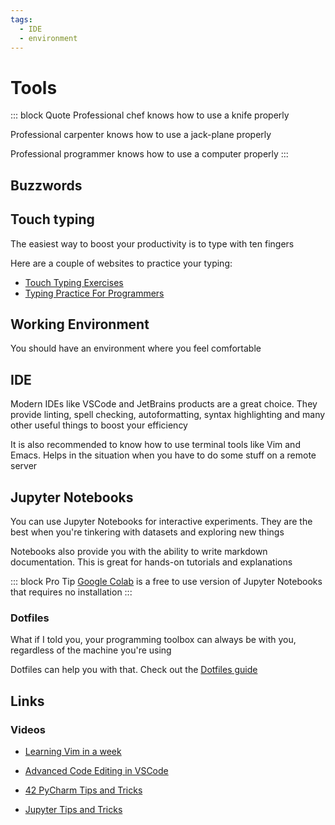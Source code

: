 ```yaml
---
tags:
  - IDE
  - environment
---
```


# Tools

::: block Quote
Professional chef knows how to use a knife properly

Professional carpenter knows how to use a jack-plane properly 

Professional programmer knows how to use a computer properly
:::



## Buzzwords

<Buzzword text="IDE"/>
<Buzzword text="Linter"/>
<Buzzword text="Regular Expression"/>
<Buzzword text="Vim"/>
<Buzzword text="Emacs"/>
<Buzzword text="Dotfiles"/>
<Buzzword text="VSCode"/>
<Buzzword text="JetBrains"/>
<Buzzword text="PyCharm"/>
<Buzzword text="CLion"/>
<Buzzword text="Jupyter Notebook"/>
<Buzzword text="Touch typing"/>

## Touch typing

The easiest way to boost your productivity is to type with ten fingers

Here are a couple of websites to practice your typing:

- [Touch Typing Exercises](https://www.typingclub.com/)
- [Typing Practice For Programmers](https://typing.io/)

## Working Environment

You should have an environment where you feel comfortable

## IDE

Modern IDEs like VSCode and JetBrains products are a great choice. They provide linting, spell checking, autoformatting, syntax highlighting and many other useful things to boost your efficiency

It is also recommended to know how to use terminal tools like Vim and Emacs. Helps in the situation when you have to do some stuff on a remote server

## Jupyter Notebooks

You can use Jupyter Notebooks for interactive experiments. They are the best when you're tinkering with datasets and exploring new things

Notebooks also provide you with the ability to write markdown documentation. This is great for hands-on tutorials and explanations

::: block Pro Tip
[Google Colab](https://colab.research.google.com/) is a free to use version of Jupyter Notebooks that requires no installation
:::

### Dotfiles

What if I told you, your programming toolbox can always be with you, regardless of the machine you're using

Dotfiles can help you with that. Check out the [Dotfiles guide](https://dotfiles.github.io/)


## Links

### Videos

- [Learning Vim in a week](https://www.youtube.com/watch?v=_NUO4JEtkDw)

- [Advanced Code Editing in VSCode](https://www.youtube.com/watch?time_continue=168&v=rsatrlBEFFA&feature=emb_title)

- [42 PyCharm Tips and Tricks](https://www.youtube.com/watch?v=NoDx0MEESDw)

- [Jupyter Tips and Tricks](https://www.youtube.com/watch?v=2eCHD6f_phE)

